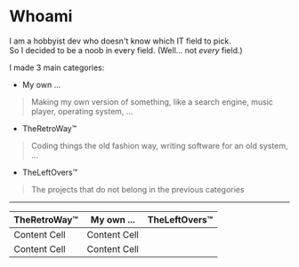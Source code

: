 # Whoami

I am a hobbyist dev who doesn't know which IT field to pick.  
So I decided to be a noob in every field. (Well... not *every* field.)

I made 3 main categories:
 - My own ...  
> Making my own version of something, like a search engine, music player, operating system, ...
 - [](#Project_categories/TheRetroWay™.md)TheRetroWay™  
> Coding things the old fashion way, writing software for an old system, ...
 - TheLeftOvers™  
> The projects that do not belong in the previous categories
---

| TheRetroWay™  | My own ...    |  TheLeftOvers™ |
| ------------- | ------------- |------------- |
| Content Cell  | Content Cell  |              |
| Content Cell  | Content Cell  |              |
